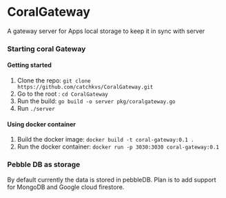 # CoralGateway
A gateway server for Apps local storage to keep it in sync with server

### Starting coral Gateway
#### Getting started
1. Clone the repo: `git clone https://github.com/catchkvs/CoralGateway.git`
2. Go to the root : `cd CoralGateway`
3. Run the build: `go build -o server pkg/coralgateway.go`
4. Run `./server`
#### Using docker container
1. Build the docker image: `docker build -t coral-gateway:0.1 .`
2. Run the docker container: `docker run -p 3030:3030 coral-gateway:0.1`

### Pebble DB as storage
By default currently the data is stored in pebbleDB.
Plan is to add support for MongoDB and Google cloud firestore.